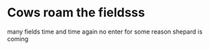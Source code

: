 # Cows roam the fieldsss
many fields
time and time again
no enter for some reason
shepard is coming

